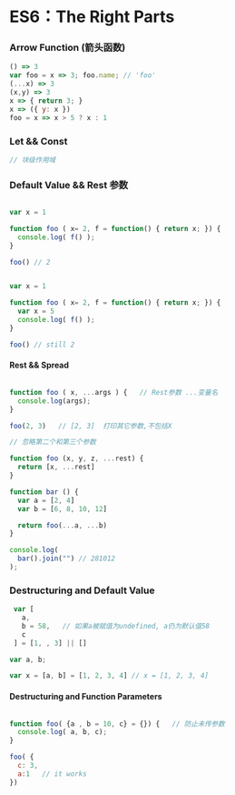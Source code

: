 # ES6：The Right Parts

### Arrow Function (箭头函数)

```javascript
() => 3
var foo = x => 3; foo.name; // 'foo'
(...x) => 3
(x,y) => 3
x => { return 3; }
x => ({ y: x })
foo = x => x > 5 ? x : 1    
```

### Let && Const

```javascript
// 块级作用域

```

### Default Value && Rest 参数

```javascript

var x = 1

function foo ( x= 2, f = function() { return x; }) {
  console.log( f() );
}

foo() // 2

```

```javascript

var x = 1

function foo ( x= 2, f = function() { return x; }) {
  var x = 5
  console.log( f() );
}

foo() // still 2

```

#### Rest && Spread

```javascript

function foo ( x, ...args ) {   // Rest参数 ...变量名
  console.log(args);
}

foo(2, 3)   // [2, 3]  打印其它参数,不包括X

```

```javascript
// 忽略第二个和第三个参数

function foo (x, y, z, ...rest) {
  return [x, ...rest]
}

function bar () {
  var a = [2, 4]
  var b = [6, 8, 10, 12]

  return foo(...a, ...b)
}

console.log(
  bar().join("") // 281012
);
```

### Destructuring and Default Value

```javascript
 var [
   a,
   b = 58,   // 如果a被赋值为undefined, a仍为默认值58
   c
 ] = [1, , 3] || []

```

```javascript
var a, b;

var x = [a, b] = [1, 2, 3, 4] // x = [1, 2, 3, 4]

```

#### Destructuring and Function Parameters

```javascript

function foo( {a , b = 10, c} = {}) {   // 防止未传参数
  console.log( a, b, c);
}

foo( {
  c: 3,
  a:1   // it works
})

```
